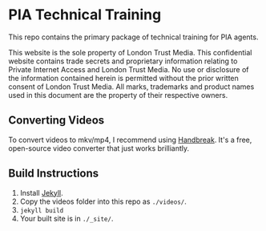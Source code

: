 # PIA Technical Training

This repo contains the primary package of technical training for PIA agents.

This website is the sole property of London Trust Media. This confidential website contains trade secrets and proprietary information relating to Private Internet Access and London Trust Media. No use or disclosure of the information contained herein is permitted without the prior written consent of London Trust Media. All marks, trademarks and product names used in this document are the property of their respective owners.


## Converting Videos

To convert videos to mkv/mp4, I recommend using [Handbreak](https://handbrake.fr). It's a free, open-source video converter that just works brilliantly.


## Build Instructions

1. Install [Jekyll](https://jekyllrb.com).
2. Copy the videos folder into this repo as `./videos/`.
3. `jekyll build`
4. Your built site is in `./_site/`.
